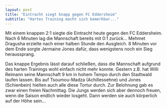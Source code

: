 ```yaml
---
layout: post
title: "Eintracht siegt knapp gegen FC Eddersheim"
subtitle: "Hartes Training macht sich bemerkbar..."
---
```


Mit einem knappen 2:1 siegte die Eintracht heute gegen den FC Eddersheim. Nach 6 Minuten lag die Mannschaft bereits mit 0:1 zurück... Mehmet Dragusha erzielte nach einer halben Stunde den Ausgleich. 8 Minuten vor dem Ende sorgte Jermaine Jones dafür, dass wenigstens noch ein Sieg heraussprang.

Das knappe Ergebnis lässt darauf schließen, dass die Mannschaft aufgrund des harten Trainings wohl einfach nicht mehr konnte. Gestern z.B. hat Willi Reimann seine Mannschaft 9 km in hohem Tempo durch den Stadtwald laufen lassen. Bis auf Tsoumou-Madza (Achillessehne) und Jones (Schienbein) hielten auch alle diese Tortur durch. Zur Belohnung gab es zwar einen freien Nachmittag. Die Jungs werden sich aber dennoch freuen, wenn die Saison endlich wieder losgeht. Dann werden sie auch körperlich auf der Höhe sein...
